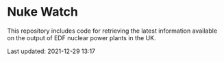 # Nuke Watch

This repository includes code for retrieving the latest information available on the output of EDF nuclear power plants in the UK.

Last updated: 2021-12-29 13:17